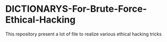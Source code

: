 # DICTIONARYS-For-Brute-Force-Ethical-Hacking
This repository present a lot of file to realize various ethical hacking tricks

